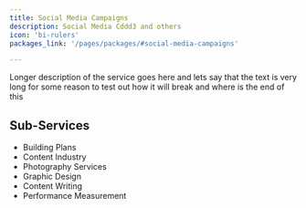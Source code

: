 ```yaml
---
title: Social Media Campaigns
description: Social Media Cddd3 and others
icon: 'bi-rulers'
packages_link: '/pages/packages/#social-media-campaigns'

---
```

Longer description of the service goes here and lets say that the text is very long for some reason to test out how it will break and where is the 
end of this

## Sub-Services

- Building Plans
- Content Industry
- Photography Services
- Graphic Design
- Content Writing
- Performance Measurement